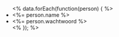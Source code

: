 <ul>
 <% data.forEach(function(person) { %>
 <li><%= person.name %></li>
 <li><%= person.wachtwoord %></li>
 <% }); %>
</ul>

